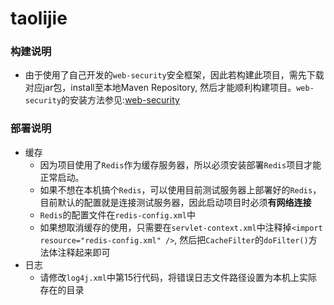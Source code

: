 # taolijie

### 构建说明
* 由于使用了自己开发的`web-security`安全框架，因此若构建此项目，需先下载对应jar包，install至本地Maven Repository, 然后才能顺利构建项目。`web-security`的安装方法参见:[web-security](https://github.com/wanghongfei/web-security/releases)

### 部署说明
- 缓存
    * 因为项目使用了`Redis`作为缓存服务器，所以必须安装部署`Redis`项目才能正常启动。
    * 如果不想在本机搞个`Redis`，可以使用目前测试服务器上部署好的`Redis`，目前默认的配置就是连接测试服务器，因此启动项目时必须**有网络连接**
    * `Redis`的配置文件在`redis-config.xml`中
    * 如果想取消缓存的使用，只需要在`servlet-context.xml`中注释掉`<import resource="redis-config.xml" />`, 然后把`CacheFilter`的`doFilter()`方法体注释起来即可
- 日志
    * 请修改`log4j.xml`中第15行代码，将错误日志文件路径设置为本机上实际存在的目录
